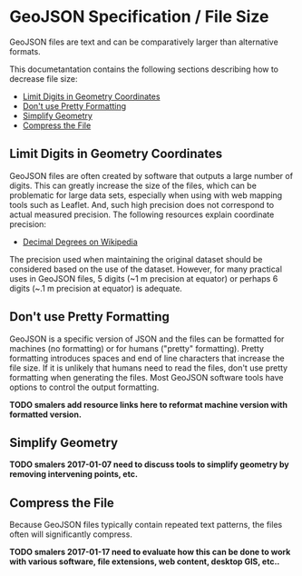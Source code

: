 # GeoJSON Specification / File Size

GeoJSON files are text and can be comparatively larger than alternative formats.

This documetantation contains the following sections describing how to decrease file size:

* [Limit Digits in Geometry Coordinates](#limit-digits-in-geometry-coordinates)
* [Don't use Pretty Formatting](#dont-use-pretty-formatting)
* [Simplify Geometry](#simplify-geometry)
* [Compress the File](#compress-the-file)

## Limit Digits in Geometry Coordinates

GeoJSON files are often created by software that outputs a large number of digits.
This can greatly increase the size of the files, which can be problematic for large data sets,
especially when using with web mapping tools such as Leaflet.
And, such high precision does not correspond to actual measured precision.
The following resources explain coordinate precision:

* [Decimal Degrees on Wikipedia](https://en.wikipedia.org/wiki/Decimal_degrees)

The precision used when maintaining the original dataset should be considered based on the use of the dataset.
However, for many practical uses in GeoJSON files,
5 digits (~1 m precision at equator) or perhaps 6 digits (~.1 m precision at equator) is adequate.

## Don't use Pretty Formatting

GeoJSON is a specific version of JSON and 
the files can be formatted for machines (no formatting) or for humans ("pretty" formatting).
Pretty formatting introduces spaces and end of line characters that increase the file size.
If it is unlikely that humans need to read the files, don't use pretty formatting when generating the files.
Most GeoJSON software tools have options to control the output formatting.

**TODO smalers add resource links here to reformat machine version with formatted version.**

## Simplify Geometry

**TODO smalers 2017-01-07 need to discuss tools to simplify geometry by removing intervening points, etc.**

## Compress the File

Because GeoJSON files typically contain repeated text patterns, the files often will significantly compress.

**TODO smalers 2017-01-17 need to evaluate how this can be done to work with various software,
file extensions, web content, desktop GIS, etc..**

